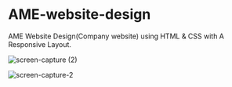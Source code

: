 # AME-website-design

AME Website Design(Company website) using HTML & CSS with A Responsive Layout.

![screen-capture (2)](https://user-images.githubusercontent.com/8429541/163249212-cc2fdb8a-6d47-4d98-a8a0-e865b3823aad.gif)


![screen-capture-_2_](https://user-images.githubusercontent.com/8429541/163249256-d96aac43-6b3a-4e84-9bbb-c3cd033fe564.gif)
